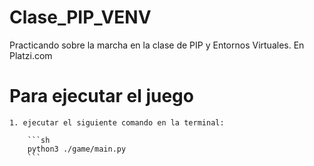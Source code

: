 # Clase_PIP_VENV
Practicando sobre la marcha en la clase de PIP y Entornos Virtuales. En Platzi.com

# Para ejecutar el juego
    1. ejecutar el siguiente comando en la terminal:

        ```sh
        python3 ./game/main.py
        ```
     
